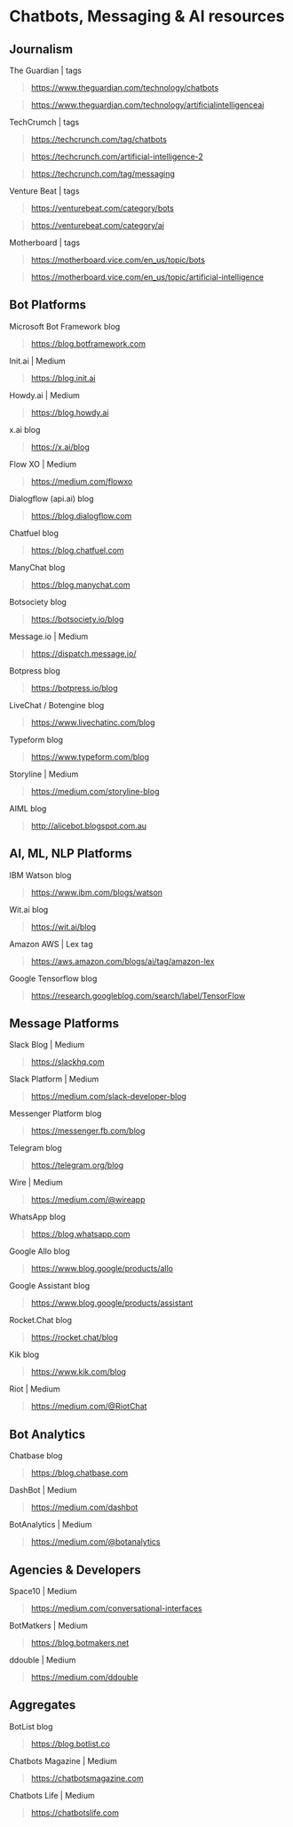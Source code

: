 # Chatbots, Messaging & AI resources

## Journalism

The Guardian | tags
> https://www.theguardian.com/technology/chatbots

> https://www.theguardian.com/technology/artificialintelligenceai

TechCrumch | tags
> https://techcrunch.com/tag/chatbots

> https://techcrunch.com/artificial-intelligence-2

> https://techcrunch.com/tag/messaging

Venture Beat | tags
> https://venturebeat.com/category/bots

> https://venturebeat.com/category/ai

Motherboard | tags
> https://motherboard.vice.com/en_us/topic/bots

> https://motherboard.vice.com/en_us/topic/artificial-intelligence

## Bot Platforms

Microsoft Bot Framework blog
> https://blog.botframework.com

Init.ai | Medium
> https://blog.init.ai

Howdy.ai | Medium
> https://blog.howdy.ai

x.ai blog
> https://x.ai/blog

Flow XO | Medium
> https://medium.com/flowxo

Dialogflow (api.ai) blog
> https://blog.dialogflow.com

Chatfuel blog
> https://blog.chatfuel.com

ManyChat blog
> https://blog.manychat.com

Botsociety blog
> https://botsociety.io/blog

Message.io | Medium
> https://dispatch.message.io/

Botpress blog
> https://botpress.io/blog

LiveChat / Botengine blog
> https://www.livechatinc.com/blog

Typeform blog
> https://www.typeform.com/blog

Storyline | Medium
> https://medium.com/storyline-blog

AIML blog
> http://alicebot.blogspot.com.au

## AI, ML, NLP Platforms

IBM Watson blog
> https://www.ibm.com/blogs/watson

Wit.ai blog
> https://wit.ai/blog

Amazon AWS | Lex tag
> https://aws.amazon.com/blogs/ai/tag/amazon-lex

Google Tensorflow blog
> https://research.googleblog.com/search/label/TensorFlow

## Message Platforms

Slack Blog | Medium
> https://slackhq.com

Slack Platform | Medium
> https://medium.com/slack-developer-blog

Messenger Platform blog
> https://messenger.fb.com/blog

Telegram blog
> https://telegram.org/blog

Wire | Medium
> https://medium.com/@wireapp

WhatsApp blog
> https://blog.whatsapp.com

Google Allo blog
> https://www.blog.google/products/allo

Google Assistant blog
> https://www.blog.google/products/assistant

Rocket.Chat blog
> https://rocket.chat/blog

Kik blog
> https://www.kik.com/blog

Riot | Medium
> https://medium.com/@RiotChat

## Bot Analytics

Chatbase blog
> https://blog.chatbase.com

DashBot | Medium
> https://medium.com/dashbot

BotAnalytics | Medium
> https://medium.com/@botanalytics

## Agencies & Developers

Space10 | Medium
> https://medium.com/conversational-interfaces

BotMatkers | Medium
> https://blog.botmakers.net

ddouble | Medium
> https://medium.com/ddouble

## Aggregates

BotList blog
> https://blog.botlist.co

Chatbots Magazine | Medium
> https://chatbotsmagazine.com

Chatbots Life | Medium
> https://chatbotslife.com

